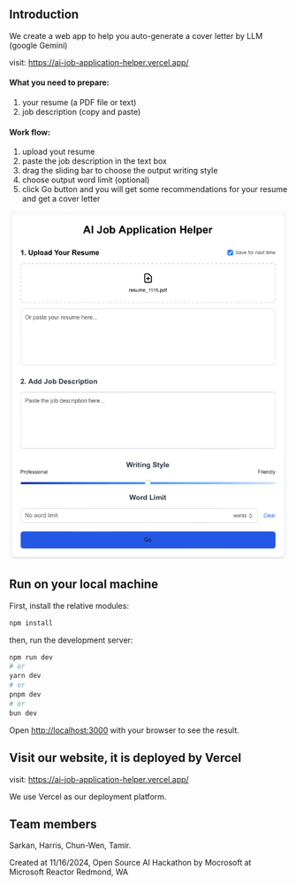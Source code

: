 ## Introduction

We create a web app to help you auto-generate a cover letter by LLM (google Gemini)

visit: https://ai-job-application-helper.vercel.app/


#### What you need to prepare:

1. your resume (a PDF file or text)
2. job description (copy and paste)

#### Work flow:

1. upload yout resume
2. paste the job description in the text box
3. drag the sliding bar to choose the output writing style
4. choose output word limit (optional)
5. click Go button and you will get some recommendations for your resume and get a cover letter

![Project Screenshot](./screenshot.png)


## Run on your local machine

First, install the relative modules:

```bash
npm install
```

then, run the development server:

```bash
npm run dev
# or
yarn dev
# or
pnpm dev
# or
bun dev
```

Open [http://localhost:3000](http://localhost:3000) with your browser to see the result.

## Visit our website, it is deployed by Vercel

visit: https://ai-job-application-helper.vercel.app/

We use Vercel as our deployment platform.

## Team members
Sarkan, Harris, Chun-Wen, Tamir. 

Created at 11/16/2024, Open Source AI Hackathon by Mocrosoft at Microsoft Reactor Redmond, WA
